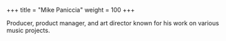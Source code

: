 +++
title = "Mike Paniccia"
weight = 100
+++

Producer, product manager, and art director known for his work on various music projects.
